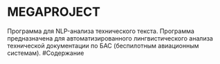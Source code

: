 # MEGAPROJECT
Программа для NLP-анализа технического текста.
Программа предназначена для автоматизированного лингвистического анализа технической документации по БАС (беспилотным авиационным системам).
#Содержание
